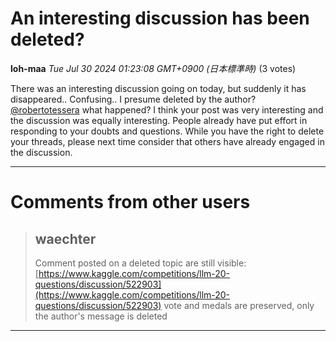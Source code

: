 # An interesting discussion has been deleted?

**loh-maa** *Tue Jul 30 2024 01:23:08 GMT+0900 (日本標準時)* (3 votes)

There was an interesting discussion going on today, but suddenly it has disappeared.. Confusing.. I presume deleted by the author? [@robertotessera](https://www.kaggle.com/robertotessera) what happened? I think your post was very interesting and the discussion was equally interesting. People already have put effort in responding to your doubts and questions. While you have the right to delete your threads, please next time consider that others have already engaged in the discussion.



---

 # Comments from other users

> ## waechter
> 
> Comment posted on a deleted topic are still visible: [https://www.kaggle.com/competitions/llm-20-questions/discussion/522903](https://www.kaggle.com/competitions/llm-20-questions/discussion/522903) vote and medals are preserved, only the author's message is deleted
> 
> 
> 


---


